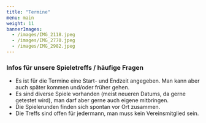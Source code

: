 ```yaml
---
title: "Termine"
menu: main
weight: 11
bannerImages:
  - /images/IMG_2118.jpeg
  - /images/IMG_2770.jpeg
  - /images/IMG_2982.jpeg
---
```

### Infos für unsere Spieletreffs / häufige Fragen
- Es ist für die Termine eine Start- und Endzeit angegeben. Man kann aber auch später kommen und/oder früher gehen.
- Es sind diverse Spiele vorhanden (meist neueren Datums, da gerne getestet wird), man darf aber gerne auch eigene mitbringen.
- Die Spielerunden finden sich spontan vor Ort zusammen.
- Die Treffs sind offen für jedermann, man muss kein Vereinsmitglied sein.
<br/>
<br/>

